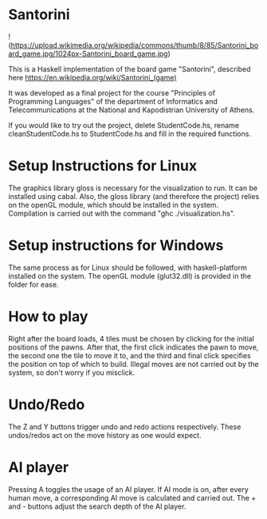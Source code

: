 # Santorini

!(https://upload.wikimedia.org/wikipedia/commons/thumb/8/85/Santorini_board_game.jpg/1024px-Santorini_board_game.jpg)

This is a Haskell implementation of the board game "Santorini", described here https://en.wikipedia.org/wiki/Santorini_(game)

It was developed as a final project for the course "Principles of Programming Languages" of the department of Informatics and
Telecommunications at the National and Kapodistrian University of Athens. 

If you would like to try out the project, delete StudentCode.hs, rename cleanStudentCode.hs to StudentCode.hs and fill in the
required functions.

# Setup Instructions for Linux
The graphics library gloss is necessary for the visualization to run. It can be installed using cabal. Also, the gloss library 
(and therefore the project) relies on the openGL module, which should be installed in the system. Compilation is carried out 
with the command "ghc ./visualization.hs".

# Setup instructions for Windows
The same process as for Linux should be followed, with haskell-platform installed on the system. The openGL module (glut32.dll) 
is provided in the folder for ease.

# How to play 
Right after the board loads, 4 tiles must be chosen by clicking for the initial positions of the pawns. After that, the first click 
indicates the pawn to move, the second one the tile to move it to, and the third and final click specifies the position on top of 
which to build. Illegal moves are not carried out by the system, so don't worry if you misclick. 

# Undo/Redo
The Z and Y buttons trigger undo and redo actions respectively. These undos/redos act on the move history as one would expect.

# AI player
Pressing A toggles the usage of an AI player. If AI mode is on, after every human move, a corresponding AI move is calculated and
carried out. The + and - buttons adjust the search depth of the AI player.
